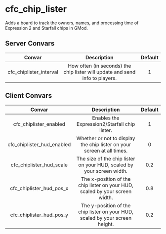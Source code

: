 # cfc_chip_lister
Adds a board to track the owners, names, and processing time of Expression 2 and Starfall chips in GMod.

## Server Convars

| Convar | Description | Default |
| :---: | :---: | :---: |
| cfc_chiplister_interval | How often (in seconds) the chip lister will update and send info to players. | 1 |

## Client Convars

| Convar | Description | Default |
| :---: | :---: | :---: |
| cfc_chiplister_enabled | Enables the Expression2/Starfall chip lister. | 1 |
| cfc_chiplister_hud_enabled | Whether or not to display the chip lister on your screen at all times. | 0 |
| cfc_chiplister_hud_scale | The size of the chip lister on your HUD, scaled by your screen width. | 0.2 |
| cfc_chiplister_hud_pos_x | The x-position of the chip lister on your HUD, scaled by your screen width. | 0.8 |
| cfc_chiplister_hud_pos_y | The y-position of the chip lister on your HUD, scaled by your screen height. | 0.2 |
